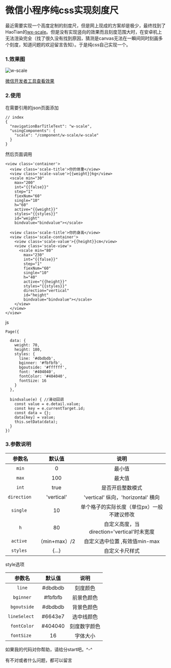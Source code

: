 # 微信小程序纯css实现刻度尺

最近需要实现一个高度定制的刻度尺，但是网上现成的方案却是极少，最终找到了HaoTian的[wx-scale](https://github.com/mehaotian/wx-scale)。但是没有实现竖向的效果而且刻度范围大时，在安卓机上无法渲染完全（找了很久没有找到原因，猜测是canvas无法在一瞬间同时刻画多个刻度，知道问题的欢迎留言告知）。于是纯css自己实现一个。

### 1.效果图
![w-scale](https://img2018.cnblogs.com/blog/1102129/201904/1102129-20190408163916312-632601654.png)

[微信开发者工具查看效果](https://developers.weixin.qq.com/s/cQKbTtmV717E)

### 2.使用
在需要引用的json页面添加
```
// index
{
  "navigationBarTitleText": "w-scale",
  "usingComponents": {
    "scale": "/component/w-scale/w-scale"
  }
}
```
然后页面调用
```
<view class='container'>
  <view class='scale-title'>你的体重</view>
  <view class='scale-value'>{{weight}}kg</view> 
  <scale min="30" 
    max="200" 
    int="{{false}}" 
    step="1" 
    fiexNum="60" 
    single="10" 
    h="60" 
    active="{{weight}}" 
    styles="{{styles}}" 
    id="weight"
    bindvalue="bindvalue"></scale>
  
  <view class='scale-title'>你的身高</view>
  <view class='scale-container'>
    <view class='scale-value'>{{height}}cm</view> 
    <view class='scale-view'>
      <scale min="80" 
        max="230" 
        int="{{false}}" 
        step="1" 
        fiexNum="60" 
        single="10" 
        h="40" 
        active="{{height}}" 
        styles="{{styles}}" 
        direction="vertical"
        id="height"
        bindvalue="bindvalue"></scale>
    </view>
  </view>
</view>
```
js
```
Page({

  data: {
    weight: 70,
    height: 180,
    styles: {
      line: '#dbdbdb',
      bginner: '#fbfbfb',
      bgoutside: '#ffffff',
      font: '#404040',
      fontColor: '#404040',
      fontSize: 16
    }
  },

  bindvalue(e) { //滑动回调
    const value = e.detail.value;
    const key = e.currentTarget.id;
    const data = {};
    data[key] = value;
    this.setData(data);
  }
})
```
### 3.参数说明

|参数名|默认值|说明|
|:-:|:-----:| :----: |
|`min`| 0|最小值|
|`max`| 100|最大值|
| `int`| true| 是否开启整数模式|
|`direction `|'vertical'|'vertical' 纵向，'horizontal' 横向|
|`single `|10|单个格子的实际长度（单位px）一般不建议修改|
|`h`| 80|自定义高度，当direction='vertical'时未宽度|
|`active `|（min+max）/2|自定义选中位置 ,有效值min-max|
|`styles `|{...}|自定义卡尺样式|

style选项

|参数名|默认值|说明|
|:-:|:-----:| :----: |
|`line`|#dbdbdb|刻度颜色|
|`bginner`|#fbfbfb|前景色颜色|
| `bgoutside`|#dbdbdb| 背景色颜色|
|`lineSelect `|#6643e7|选中线颜色|
|`fontColor`| #404040|刻度数字颜色|
|`fontSize `|16|字体大小|


如果我的代码对你帮助，请给分start吧。^-^

有不对或者什么问题，都可以留言
